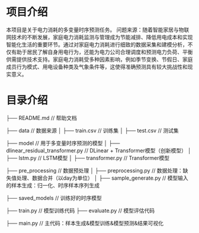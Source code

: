 # 项目介绍
本项目是关于电力消耗的多变量时序预测任务。
问题来源：随着智能家居与物联网技术的不断发展，家庭电力消耗监测与管理成为节能减排、降低用电成本和实现智能化生活的重要环节。通过对家庭电力消耗进行细致的数据采集和建模分析，不仅有助于居民了解自身用电行为，还能为电力公司合理调度和预测电力负荷、平衡供需提供技术支持。家庭电力消耗受多种因素影响，例如季节变换、节假日、家庭成员行为模式、用电设备种类及气象条件等，这使得准确预测具有较大挑战性和现实意义。

# 目录介绍
  ├── README.md           // 帮助文档
    
  ├── data               // 数据来源
  │   ├── train.csv                           // 训练集
  │   ├── test.csv                            // 测试集
  
  ├── model              // 用于多变量时序预测的模型
  │   ├── dlinear_residual_transformer.py      // DLinear + Transformer模型（创新模型）
  │   ├── lstm.py                              // LSTM模型
  │   ├── transformer.py                       // Transformer模型

  ├── pre_processing      // 数据预处理
  │   ├── preprocessing.py                     // 数据处理：缺失值处理、数据合并（以day为单位）
  │   ├── sample_generate.py                   // 模型输入的样本生成：归一化、时序样本序列生成

  ├── saved_models        // 训练好的时序模型
    
  ├── train.py            // 模型训练代码
  ├── evaluate.py         // 模型评估代码

  ├── main.py             // 主代码：样本生成&模型训练&模型预测&结果可视化

